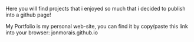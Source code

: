 Here you will find projects that i enjoyed so much that i decided to publish into a github page!

My Portfolio is my personal web-site, you can find it by copy/paste this link into your browser: jonmorais.github.io
